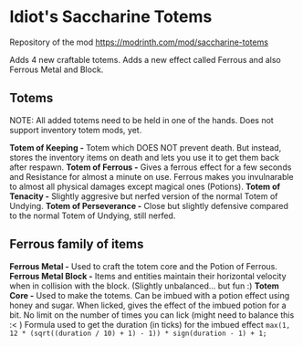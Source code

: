 # Idiot's Saccharine Totems

Repository of the mod https://modrinth.com/mod/saccharine-totems

Adds 4 new craftable totems. Adds a new effect called Ferrous and also Ferrous Metal and Block.

## Totems

NOTE: All added totems need to be held in one of the hands. Does not support inventory totem mods, yet.

**Totem of Keeping -** Totem which DOES NOT prevent death. But instead, stores the inventory items on death and lets you use it to get them back after respawn.
 **Totem of Ferrous -** Gives a ferrous effect for a few seconds and Resistance for almost a minute on use. Ferrous makes you invulnarable to almost all physical damages except magical ones (Potions).
**Totem of Tenacity -** Slightly aggresive but nerfed version of the normal Totem of Undying.
**Totem of Perseverance -** Close but slightly defensive compared to the normal Totem of Undying, still nerfed.

## Ferrous family of items

**Ferrous Metal -** Used to craft the totem core and the Potion of Ferrous.
**Ferrous Metal Block -** Items and entities maintain their horizontal velocity when in collision with the block. (Slightly unbalanced... but fun :)
**Totem Core -** Used to make the totems. Can be imbued with a potion effect using honey and sugar. When licked, gives the effect of the imbued potion for a bit. No limit on the number of times you can lick (might need to balance this :< )
Formula used to get the duration (in ticks) for the imbued effect ```max(1, 12 * (sqrt((duration / 10) + 1) - 1)) * sign(duration - 1) + 1;```
 
